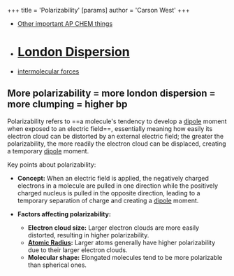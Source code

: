 +++
 title = 'Polarizability'
[params]
	author = 'Carson West'
+++
- [Other important AP CHEM things](./../other-important-ap-chem-things/)
- # [London Dispersion](./../london-dispersion/)
- [intermolecular forces](./../intermolecular-forces/)

## More polarizability = more london dispersion = more clumping = higher bp

Polarizability refers to ==a molecule's tendency to develop a [dipole](./../dipole/) moment when exposed to an electric field==, essentially meaning how easily its electron cloud can be distorted by an external electric field; the greater the polarizability, the more readily the electron cloud can be displaced, creating a temporary [dipole](./../dipole/) moment. 

Key points about polarizability:

- **Concept:**
    When an electric field is applied, the negatively charged electrons in a molecule are pulled in one direction while the positively charged nucleus is pulled in the opposite direction, leading to a temporary separation of charge and creating a [dipole](./../dipole/) moment. 

- **Factors affecting polarizability:**
    - **Electron cloud size:** Larger electron clouds are more easily distorted, resulting in higher polarizability. 
    - **[Atomic Radius](./../atomic-radius/):** Larger atoms generally have higher polarizability due to their larger electron clouds. 
    - **Molecular shape:** Elongated molecules tend to be more polarizable than spherical ones.